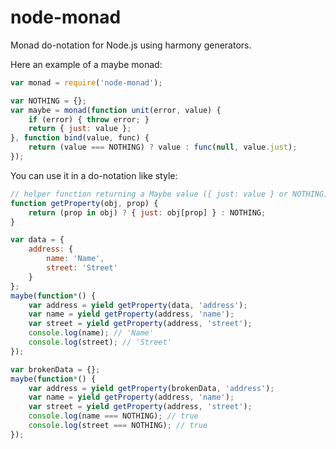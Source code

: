 # node-monad
Monad do-notation for Node.js using harmony generators.

Here an example of a maybe monad:

```javascript
var monad = require('node-monad');

var NOTHING = {};
var maybe = monad(function unit(error, value) {
	if (error) { throw error; }
	return { just: value };
}, function bind(value, func) {
	return (value === NOTHING) ? value : func(null, value.just);
});
```

You can use it in a do-notation like style:

```javascript
// helper function returning a Maybe value ({ just: value } or NOTHING)
function getProperty(obj, prop) {
	return (prop in obj) ? { just: obj[prop] } : NOTHING;
}

var data = {
	address: {
		name: 'Name',
		street: 'Street'
	}
};
maybe(function*() {
	var address = yield getProperty(data, 'address');
	var name = yield getProperty(address, 'name');
	var street = yield getProperty(address, 'street');
	console.log(name); // 'Name'
	console.log(street); // 'Street'
});

var brokenData = {};
maybe(function*() {
	var address = yield getProperty(brokenData, 'address');
	var name = yield getProperty(address, 'name');
	var street = yield getProperty(address, 'street');
	console.log(name === NOTHING); // true
	console.log(street === NOTHING); // true
});
```
